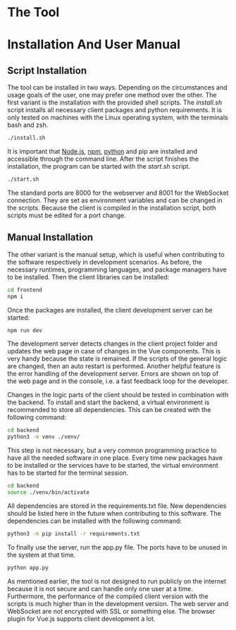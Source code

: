 # The Tool

# Installation And User Manual
## Script Installation
The tool can be installed in two ways. Depending on the circumstances and usage
goals of the user, one may prefer one method over the other. The first variant is the
installation with the provided shell scripts. The *install.sh* script installs all necessary
client packages and python requirements. It is only tested on machines with the
Linux operating system, with the terminals bash and zsh.

```Bash
./install.sh
```

It is important that [Node.js](https://nodejs.org/en/), [npm](https://www.npmjs.com/), [python](https://www.python.org/) and pip are installed and accessible
through the command line. After the script finishes the installation, the program can
be started with the *start.sh* script.

```Bash
./start.sh
```

The standard ports are 8000 for the webserver and 8001 for the WebSocket connection.
They are set as environment variables and can be changed in the scripts. Because
the client is compiled in the installation script, both scripts must be edited for a port
change.

## Manual Installation
The other variant is the manual setup, which is useful when contributing to the
software respectively in development scenarios. As before, the necessary runtimes,
programming languages, and package managers have to be installed. Then the client
libraries can be installed:

```Bash
cd frontend
npm i 
```

Once the packages are installed, the client development server can be started:

```Bash
npm run dev 
```

The development server detects changes in the client project folder and updates the
web page in case of changes in the Vue components. This is very handy because the state is remained. If the scripts of the general logic are changed, then an auto restart
is performed. Another helpful feature is the error handling of the development server.
Errors are shown on top of the web page and in the console, i.e. a fast feedback loop
for the developer.

Changes in the logic parts of the client should be tested in combination with the
backend. To install and start the backend, a virtual environment is recommended to
store all dependencies. This can be created with the following command:

```Bash
cd backend
python3 -m venv ./venv/
```

This step is not necessary, but a very common programming practice to have all the
needed software in one place. Every time new packages have to be installed or the
services have to be started, the virtual environment has to be started for the terminal
session.

```Bash
cd backend
source ./venv/bin/activate
```

All dependencies are stored in the requirements.txt file. New dependencies should be
listed here in the future when contributing to this software. The dependencies can
be installed with the following command:

```Bash
python3 -m pip install -r requirements.txt
```

To finally use the server, run the app.py file. The ports have to be unused in the
system at that time.

```Bash
python app.py
```

As mentioned earlier, the tool is not designed to run publicly on the internet because
it is not secure and can handle only one user at a time. Furthermore, the performance
of the compiled client version with the scripts is much higher than in the development
version. The web server and WebSocket are not encrypted with SSL or something
else. The browser plugin for Vue.js supports client development a lot.